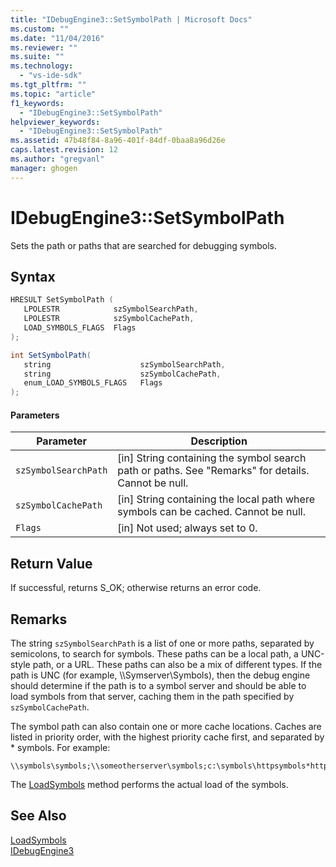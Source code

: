 ```yaml
---
title: "IDebugEngine3::SetSymbolPath | Microsoft Docs"
ms.custom: ""
ms.date: "11/04/2016"
ms.reviewer: ""
ms.suite: ""
ms.technology: 
  - "vs-ide-sdk"
ms.tgt_pltfrm: ""
ms.topic: "article"
f1_keywords: 
  - "IDebugEngine3::SetSymbolPath"
helpviewer_keywords: 
  - "IDebugEngine3::SetSymbolPath"
ms.assetid: 47b48f84-8a96-401f-84df-0baa8a96d26e
caps.latest.revision: 12
ms.author: "gregvanl"
manager: ghogen
---
```

# IDebugEngine3::SetSymbolPath
Sets the path or paths that are searched for debugging symbols.  
  
## Syntax  
  
```cpp  
HRESULT SetSymbolPath (  
   LPOLESTR            szSymbolSearchPath,  
   LPOLESTR            szSymbolCachePath,  
   LOAD_SYMBOLS_FLAGS  Flags  
);  
```  
  
```csharp  
int SetSymbolPath(  
   string                    szSymbolSearchPath,   
   string                    szSymbolCachePath,   
   enum_LOAD_SYMBOLS_FLAGS   Flags  
);  
```  
  
#### Parameters  
  
|Parameter|Description|  
|---------------|-----------------|  
|`szSymbolSearchPath`|[in] String containing the symbol search path or paths. See "Remarks" for details. Cannot be null.|  
|`szSymbolCachePath`|[in] String containing the local path where symbols can be cached. Cannot be null.|  
|`Flags`|[in] Not used; always set to 0.|  
  
## Return Value  
 If successful, returns S_OK; otherwise returns an error code.  
  
## Remarks  
 The string `szSymbolSearchPath` is a list of one or more paths, separated by semicolons, to search for symbols. These paths can be a local path, a UNC-style path, or a URL. These paths can also be a mix of different types. If the path is UNC (for example, \\\Symserver\Symbols), then the debug engine should determine if the path is to a symbol server and should be able to load symbols from that server, caching them in the path specified by `szSymbolCachePath`.  
  
 The symbol path can also contain one or more cache locations. Caches are listed in priority order, with the highest priority cache first, and separated by * symbols. For example:  
  
```  
\\symbols\symbols;\\someotherserver\symbols;c:\symbols\httpsymbols*http://msdl.microsoft.com  
```  
  
 The [LoadSymbols](../../../extensibility/debugger/reference/idebugengine3-loadsymbols.md) method performs the actual load of the symbols.  
  
## See Also  
 [LoadSymbols](../../../extensibility/debugger/reference/idebugengine3-loadsymbols.md)   
 [IDebugEngine3](../../../extensibility/debugger/reference/idebugengine3.md)
